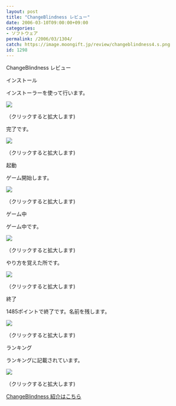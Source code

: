 ```yaml
---
layout: post
title: "ChangeBlindness レビュー"
date: 2006-03-10T09:00:00+09:00
categories:
- ソフトウェア
permalink: /2006/03/1304/
catch: https://image.moongift.jp/review/changeblindness4.s.png
id: 1298
---
```

ChangeBlindness レビュー  
<!--more-->

インストール

  

インストーラーを使って行います。

  

[![](https://image.moongift.jp/review/changeblindness1.s.png)](https://image.moongift.jp/review/changeblindness1.png)  
  
（クリックすると拡大します)

  

完了です。

  

[![](https://image.moongift.jp/review/changeblindness2.s.png)](https://image.moongift.jp/review/changeblindness2.png)  
  
（クリックすると拡大します)

  

起動

  

ゲーム開始します。

  

[![](https://image.moongift.jp/review/changeblindness3.s.png)](https://image.moongift.jp/review/changeblindness3.png)  
  
（クリックすると拡大します)

  

ゲーム中

  

ゲーム中です。

  

[![](https://image.moongift.jp/review/changeblindness4.s.png)](https://image.moongift.jp/review/changeblindness4.png)  
  
（クリックすると拡大します)

  

やり方を覚えた所です。

  

[![](https://image.moongift.jp/review/changeblindness5.s.png)](https://image.moongift.jp/review/changeblindness5.png)  
  
（クリックすると拡大します)

  

終了

  

1485ポイントで終了です。名前を残します。

  

[![](https://image.moongift.jp/review/changeblindness6.s.png)](https://image.moongift.jp/review/changeblindness6.png)  
  
（クリックすると拡大します)

  

ランキング

  

ランキングに記載されています。

  

[![](https://image.moongift.jp/review/changeblindness7.s.png)](https://image.moongift.jp/review/changeblindness7.png)  
  
（クリックすると拡大します)

  

[ChangeBlindness 紹介はこちら](http://oss.moongift.jp/intro/i-1296.html)

